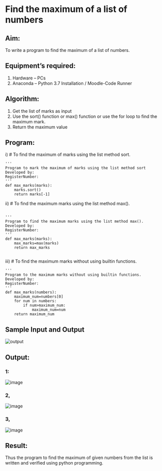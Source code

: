 # Find the maximum of a list of numbers
## Aim:
To write a program to find the maximum of a list of numbers.
## Equipment’s required:
1.	Hardware – PCs
2.	Anaconda – Python 3.7 Installation / Moodle-Code Runner
## Algorithm:
1.	Get the list of marks as input
2.	Use the sort() function or max() function or use the for loop to find the maximum mark.
3.	Return the maximum value
## Program:

i)	# To find the maximum of marks using the list method sort.
```
''' 
Program to mark the maximum of marks using the list method sort
Developed by: 
RegisterNumber: 
'''
def max_marks(marks):
    marks.sort()
    return marks[-1]

```

ii)	# To find the maximum marks using the list method max().
```

''' 
Program to find the maximum marks using the list method max().
Developed by: 
RegisterNumber: 
'''
def max_marks(marks):
    max_marks=max(marks)
    return max_marks
    

```

iii) # To find the maximum marks without using builtin functions.
```
''' 
Program to the maximum marks without using builtin functions.
Developed by: 
RegisterNumber: 
'''
def max_marks(numbers):
    maximum_num=numbers[0]
    for num in numbers:
        if num>maximum_num:
            maximum_num=num
    return maximum_num

```
## Sample Input and Output
![output](./img/max_marks1.jpg) 

## Output:
### 1:
![image](https://github.com/Gokkul-M/FindMaximum/assets/144870543/84e31af9-e171-4b3b-9f7b-ccc310ee534a)
### 2,
![image](https://github.com/Gokkul-M/FindMaximum/assets/144870543/0b433c2d-e3c5-4acf-bdae-d887023c3605)
### 3,
![image](https://github.com/Gokkul-M/FindMaximum/assets/144870543/5e336f73-b4f8-4b36-a8be-cdc4b09c4d00)
## Result:
Thus the program to find the maximum of given numbers from the list is written and verified using python programming.
